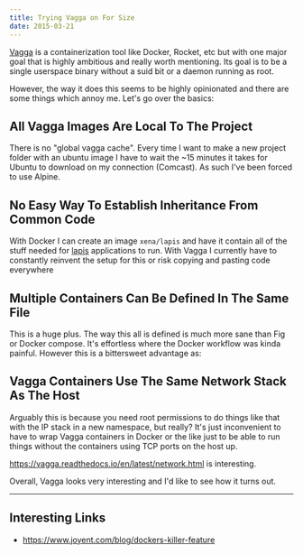 ```yaml
---
title: Trying Vagga on For Size
date: 2015-03-21
---
```


[Vagga](https://github.com/tailhook/vagga) is a containerization tool like
Docker, Rocket, etc but with one major goal that is highly ambitious and really
worth mentioning. Its goal is to be a single userspace binary without a suid
bit or a daemon running as root.

However, the way it does this seems to be highly opinionated and there are some
things which annoy me. Let's go over the basics:

All Vagga Images Are Local To The Project
-----------------------------------------

There is no "global vagga cache". Every time I want to make a new project
folder with an ubuntu image I have to wait the ~15 minutes it takes for Ubuntu
to download on my connection (Comcast). As such I've been forced to use Alpine.

No Easy Way To Establish Inheritance From Common Code
-----------------------------------------------------

With Docker I can create an image `xena/lapis` and have it contain all of the
stuff needed for [lapis](https://leafo.net/lapis/) applications to run. With
Vagga I currently have to constantly reinvent the setup for this or risk
copying and pasting code everywhere

Multiple Containers Can Be Defined In The Same File
---------------------------------------------------

This is a huge plus. The way this all is defined is much more sane than Fig or
Docker compose. It's effortless where the Docker workflow was kinda painful.
However this is a bittersweet advantage as:

Vagga Containers Use The Same Network Stack As The Host
-------------------------------------------------------

Arguably this is because you need root permissions to do things like that with
the IP stack in a new namespace, but really? It's just inconvenient to have to
wrap Vagga containers in Docker or the like just to be able to run things
without the containers using TCP ports on the host up.

https://vagga.readthedocs.io/en/latest/network.html is interesting.

Overall, Vagga looks very interesting and I'd like to see how it turns out.

---

Interesting Links
-----------------

- https://www.joyent.com/blog/dockers-killer-feature
